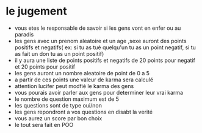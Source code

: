 # le jugement

- vous etes le responsable de savoir si les gens vont en enfer ou au paradis
- les gens avec un prenom aleatoire et un age ,sexe auront des points positifs et negatifs( ex: si tu as tué quelqu'un tu as un point negatif, si tu as fait un don tu as un point positif)
- il y aura une liste de points positifs et negatifs de 20 points pour negatif et 20 points pour positif
- les gens auront un nombre aleatoire de point de 0 a 5
- a partir de ces points une valeur de karma sera calculé
- attention lucifer peut modfié le karma des gens
- vous pourais avoir parler aux gens pour determiner leur vrai karma
- le nombre de question maximum est de 5
- les questions sont de type oui/non
- les gens repondront a vos questions en disabt la verité
- vous aurez un score par bon choix
- le tout sera fait en POO
